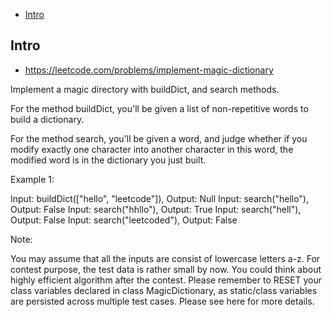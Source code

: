 - [Intro](#intro)

## Intro

- https://leetcode.com/problems/implement-magic-dictionary


Implement a magic directory with buildDict, and search methods.


For the method buildDict, you'll be given a list of non-repetitive words to build a dictionary.


For the method search, you'll be given a word, and judge whether if you modify exactly one character into another character in this word, the modified word is in the dictionary you just built.

Example 1:

Input: buildDict(["hello", "leetcode"]), Output: Null
Input: search("hello"), Output: False
Input: search("hhllo"), Output: True
Input: search("hell"), Output: False
Input: search("leetcoded"), Output: False

Note:

You may assume that all the inputs are consist of lowercase letters a-z.
For contest purpose, the test data is rather small by now. You could think about highly efficient algorithm after the contest.
Please remember to RESET your class variables declared in class MagicDictionary, as static/class variables are persisted across multiple test cases. Please see here for more details.

